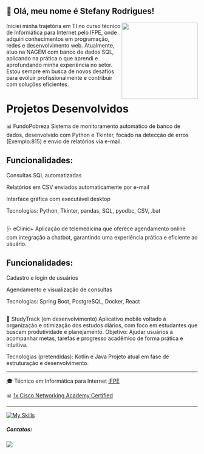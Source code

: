 ## 💜 Olá, meu nome é Stefany Rodrigues!

<div id="header" align="center">
    <img src="https://media.giphy.com/media/HQHwvSBSy7s0AXOlWt/giphy.gif" width="200" align="right"/>
  </div>

Iniciei minha trajetória em TI no curso técnico de Informática para Internet pelo IFPE, onde adquiri conhecimentos em programação, redes e desenvolvimento web. Atualmente, atuo na NAGEM com banco de dados SQL, aplicando na prática o que aprendi e aprofundando minha experiência no setor. Estou sempre em busca de novos desafios para evoluir profissionalmente e contribuir com soluções eficientes.

 <h1>Projetos Desenvolvidos</h1>
 
📊 FundoPobreza
Sistema de monitoramento automático de banco de dados, desenvolvido com Python e Tkinter, focado na detecção de erros (Exemplo:815) e envio de relatórios via e-mail.

<h2> Funcionalidades:</h2>

Consultas SQL automatizadas

Relatórios em CSV enviados automaticamente por e-mail

Interface gráfica com executável desktop

Tecnologias: Python, Tkinter, pandas, SQL, pyodbc, CSV, .bat

##

🩺 eClinic+ 
Aplicação de telemedicina que oferece agendamento online com integração a chatbot, garantindo uma experiência prática e eficiente ao usuário.

<h2>Funcionalidades:</h2>

Cadastro e login de usuários

Agendamento e visualização de consultas

Tecnologias: Spring Boot, PostgreSQL, Docker, React

##

📱 StudyTrack (em desenvolvimento)
Aplicativo mobile voltado à organização e otimização dos estudos diários, com foco em estudantes que buscam produtividade e planejamento.
Objetivo: Ajudar usuários a acompanhar metas, tarefas e progresso acadêmico de forma prática e intuitiva.

Tecnologias (pretendidas): Kotlin e Java
Projeto atual em fase de estruturação e desenvolvimento.

<hr>
<p>🎓 Técnico em Informática para Internet <a href="https://portal.ifpe.edu.br/jaboatao/?gad_source=1&gclid=CjwKCAiApuCrBhAuEiwA8VJ6JiDseguF4XHpGJ1gHQAwfFJtjnb7r05FtNFFAayWa_aFYNKWyJLu0BoCi0MQAvD_BwE" target="blank_">IFPE</a></p>
<p> 📊 <a href="https://www.netacad.com/certificates?issuanceId=d58aebe4-d9c7-4001-8674-30cc318ffada">1x Cisco Networking Academy Certified</a></p>
<hr>

<p>
  <a href="https://skillicons.dev" target="_blank">
    <img src="https://skillicons.dev/icons?i=html,css,java,spring,mysql,nodejs,SQL" alt="My Skills">
  </a>
</p>

  <h5>Contatos:</h5>
  <div>
      <a href="https://www.linkedin.com/in/stefany-rodrigues-90301b2b8/" target="_blank"><img src="https://img.shields.io/badge/-LinkedIn-%230077B5?style=for-the-badge&logo=linkedin&logoColor=white" target="_blank"></a> 
  </div>

  
